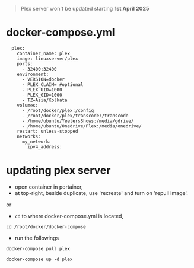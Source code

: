 > Plex server won't be updated starting **1st April 2025**

# docker-compose.yml
```
  plex:
    container_name: plex
    image: linuxserver/plex
    ports:
      - 32400:32400
    environment:
      - VERSION=docker
      - PLEX_CLAIM= #optional
      - PLEX_UID=1000
      - PLEX_GID=1000
      - TZ=Asia/Kolkata
    volumes:
      - /root/docker/plex:/config
      - /root/docker/plex/transcode:/transcode
      - /home/ubuntu/YeetersShows:/media/gdrive/
      - /home/ubuntu/Onedrive/Plex:/media/onedrive/
    restart: unless-stopped
    networks:
      my_network:
        ipv4_address:
```

# updating plex server
- open container in portainer,
- at top-right, beside duplicate, use 'recreate' and turn on 'repull image'.

or
- `cd` to where docker-compose.yml is located,
```
cd /root/docker/docker-compose
```
- run the followings
```
docker-compose pull plex
```
```
docker-compose up -d plex
```
